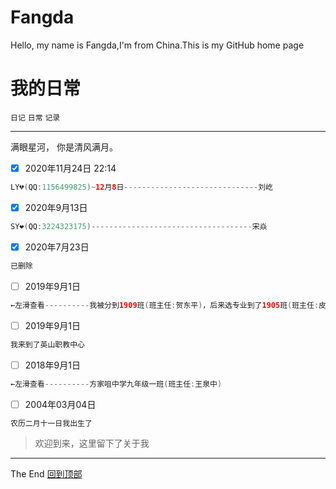 # Fangda
Hello, my name is Fangda,I'm from China.This is my GitHub home page

# 我的日常
`日记` `日常` `记录`<br>
***
满眼星河， 你是清风满月。
- [x] 2020年11月24日 22:14<br>
```java
LY💔(QQ:1156499825)~12月8日------------------------------刘屹
```
- [x] 2020年9月13日<br>
```java
SY❤️(QQ:3224323175)------------------------------------宋焱
```
- [x] 2020年7月23日<br>
```java
已删除
```
- [ ] 2019年9月1日<br>
```java
←左滑查看----------我被分到1909班(班主任:贺东平)，后来选专业到了1905班(班主任:皮玲)，最后在1901班(班主任:郝进)
```
- [ ] 2019年9月1日<br>
```java
我来到了英山职教中心
```
- [ ] 2018年9月1日<br>
```java
←左滑查看----------方家咀中学九年级一班(班主任:王泉中)
```
- [ ] 2004年03月04日<br>
```java
农历二月十一日我出生了
```
>欢迎到来，这里留下了关于我
***
The End   [回到顶部](#readme)
